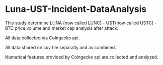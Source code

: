 # Luna-UST-Incident-DataAnalysis
This study determine LUNA (now called LUNC) - UST(now called USTC) - BTC price,volume and market cap analysis after attack.

All data collected via Coingecko api.

All data shared on csv file separatly and as combined.

Numerical features provided by Coingecko api are collected and analyzed.
